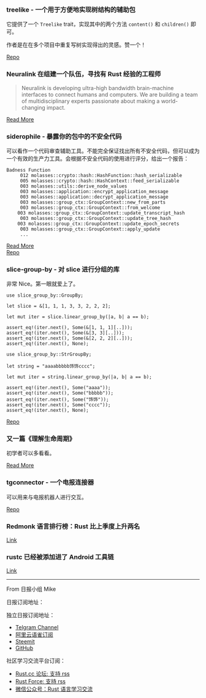 

### treelike - 一个用于方便地实现树结构的辅助包

它提供了一个 `Treelike` trait，实现其中的两个方法 `content()` 和 `children()` 即可。

作者是在在多个项目中重复写树实现得出的灵感。赞一个！

[Repo](https://github.com/djugei/treelike)

### Neuralink 在组建一个队伍，寻找有 Rust 经验的工程师

> Neuralink is developing ultra-high bandwidth brain-machine interfaces to
 connect humans and computers. We are building a team of 
multidisciplinary experts passionate about making a world-changing 
impact.

[Read More](https://jobs.lever.co/neuralink/efb72bf6-5a55-434e-a0fd-9197f8485b55)

###  siderophile - 暴露你的包中的不安全代码

可以看作一个代码审查辅助工具。不能完全保证找出所有不安全代码，但可以成为一个有效的生产力工具。会根据不安全代码的使用进行评分，给出一个报告：

```
Badness Function
     012 molasses::crypto::hash::HashFunction::hash_serializable
     005 molasses::crypto::hash::HashContext::feed_serializable
     003 molasses::utils::derive_node_values
     003 molasses::application::encrypt_application_message
     003 molasses::application::decrypt_application_message
     003 molasses::group_ctx::GroupContext::new_from_parts
     003 molasses::group_ctx::GroupContext::from_welcome 
    003 molasses::group_ctx::GroupContext::update_transcript_hash
     003 molasses::group_ctx::GroupContext::update_tree_hash 
    003 molasses::group_ctx::GroupContext::update_epoch_secrets
     003 molasses::group_ctx::GroupContext::apply_update
     ...
```

[Read More](https://blog.trailofbits.com/2019/07/01/siderophile-expose-your-crates-unsafety/)  
[Repo](https://github.com/trailofbits/siderophile)

### slice-group-by - 对 slice 进行分组的库

非常 Nice。第一眼就爱上了。

```
use slice_group_by::GroupBy;

let slice = &[1, 1, 1, 3, 3, 2, 2, 2];

let mut iter = slice.linear_group_by(|a, b| a == b);

assert_eq!(iter.next(), Some(&[1, 1, 1][..]));
assert_eq!(iter.next(), Some(&[3, 3][..]));
assert_eq!(iter.next(), Some(&[2, 2, 2][..]));
assert_eq!(iter.next(), None);

use slice_group_by::StrGroupBy;

let string = "aaaabbbbb饰饰cccc";

let mut iter = string.linear_group_by(|a, b| a == b);

assert_eq!(iter.next(), Some("aaaa"));
assert_eq!(iter.next(), Some("bbbbb"));
assert_eq!(iter.next(), Some("饰饰"));
assert_eq!(iter.next(), Some("cccc"));
assert_eq!(iter.next(), None);

```

[Repo](https://github.com/Kerollmops/slice-group-by#linear-searched-immutable-groups)


### 又一篇《理解生命周期》

初学者可以多看看。

[Read More](https://rniczh.github.io/blog/lifetimes-intro/)


### tgconnector - 一个电报连接器

可以用来与电报机器人进行交互。

[Repo](https://github.com/Sreyas-Sreelal/tgconnector)


### Redmonk 语言排行榜：Rust 比上季度上升两名

[Link](https://redmonk.com/sogrady/2019/07/18/language-rankings-6-19/)


### rustc 已经被添加进了 Android 工具链

[Link](https://android.googlesource.com/toolchain/rustc/)


---

From 日报小组 Mike

日报订阅地址：

独立日报订阅地址：

- [Telgram Channel](https://t.me/rust_daily_news)
- [阿里云语雀订阅](https://www.yuque.com/chaosbot/rustnews)
- [Steemit](https://steemit.com/@blackanger)
- [GitHub](https://github.com/RustStudy/rust_daily_news)

社区学习交流平台订阅：

- [Rust.cc 论坛: 支持 rss](https://rust.cc)
- [Rust Force: 支持 rss](https://rustforce.net/)
- [微信公众号：Rust 语言学习交流](https://rust.cc/article?id=ed7c9379-d681-47cb-9532-0db97d883f62)
